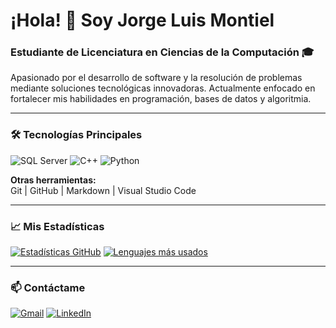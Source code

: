 # ¡Hola! 👋 Soy Jorge Luis Montiel

### Estudiante de Licenciatura en Ciencias de la Computación 🎓
Apasionado por el desarrollo de software y la resolución de problemas mediante soluciones tecnológicas innovadoras. Actualmente enfocado en fortalecer mis habilidades en programación, bases de datos y algoritmia.

---

### 🛠️ Tecnologías Principales

![SQL Server](https://img.shields.io/badge/Microsoft_SQL_Server-CC2927?style=for-the-badge&logo=microsoft-sql-server&logoColor=white)
![C++](https://img.shields.io/badge/C%2B%2B-00599C?style=for-the-badge&logo=c%2B%2B&logoColor=white)
![Python](https://img.shields.io/badge/Python-3776AB?style=for-the-badge&logo=python&logoColor=white)

**Otras herramientas:**  
Git | GitHub | Markdown | Visual Studio Code

---

### 📈 Mis Estadísticas

[![Estadísticas GitHub](https://github-readme-stats.vercel.app/api?username=jlmontiel&show_icons=true&theme=radical)](https://github.com/jlmontiel)
[![Lenguajes más usados](https://github-readme-stats.vercel.app/api/top-langs/?username=jlmontiel&layout=compact&theme=radical)](https://github.com/jlmontiel)

---

### 📫 Contáctame

[![Gmail](https://img.shields.io/badge/Gmail-D14836?style=for-the-badge&logo=gmail&logoColor=white)](mailto:jorgelmc05@gmail.com)
[![LinkedIn](https://img.shields.io/badge/LinkedIn-0077B5?style=for-the-badge&logo=linkedin&logoColor=white)](https://www.linkedin.com/in/jorge-luis-montiel-0a4a04308/)

